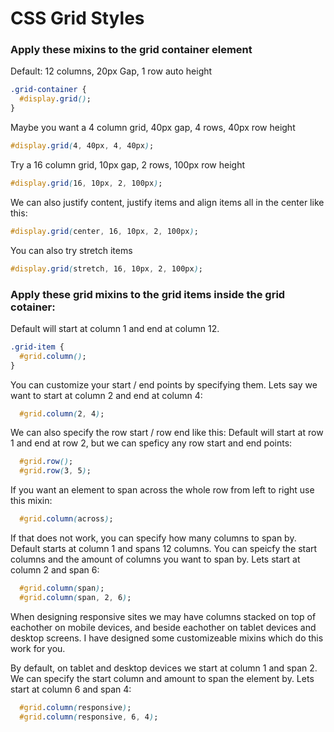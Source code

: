 # CSS Grid Styles

### Apply these mixins to the grid container element

Default: 12 columns, 20px Gap, 1 row auto height

```CSS
.grid-container {
  #display.grid();
}
```

Maybe you want a 4 column grid, 40px gap, 4 rows, 40px row height

```CSS
#display.grid(4, 40px, 4, 40px);
```

Try a 16 column grid, 10px gap, 2 rows, 100px row height

```CSS
#display.grid(16, 10px, 2, 100px);
```

We can also justify content, justify items and align items all in the center like this:

```CSS
#display.grid(center, 16, 10px, 2, 100px);
```

You can also try stretch items

```CSS
#display.grid(stretch, 16, 10px, 2, 100px);
```

### Apply these grid mixins to the grid items inside the grid cotainer:

Default will start at column 1 and end at column 12.

```CSS
.grid-item {
  #grid.column();
}
```

You can customize your start / end points by specifying them.
Lets say we want to start at column 2 and end at column 4:

```CSS
  #grid.column(2, 4);
```

We can also specify the row start / row end like this:
Default will start at row 1 and end at row 2, but we can speficy any row start and end points:

```CSS
  #grid.row();
  #grid.row(3, 5);
```

If you want an element to span across the whole row from left to right use this mixin:

```CSS
  #grid.column(across);
```

If that does not work, you can specify how many columns to span by.
Default starts at column 1 and spans 12 columns.
You can speicfy the start columns and the amount of columns you want to span by. Lets start at column 2 and span 6:

```CSS
  #grid.column(span);
  #grid.column(span, 2, 6);
```

When designing responsive sites we may have columns stacked on top of eachother on mobile devices,
and beside eachother on tablet devices and desktop screens. I have designed some customizeable mixins which
do this work for you.

By default, on tablet and desktop devices we start at column 1 and span 2.
We can specify the start column and amount to span the element by. Lets start at column 6 and span 4:

```CSS
  #grid.column(responsive);
  #grid.column(responsive, 6, 4);
```
